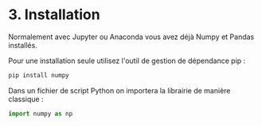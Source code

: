# 3. Installation

Normalement avec Jupyter ou Anaconda vous avez déjà Numpy et Pandas installés.

Pour une installation seule utilisez l'outil de gestion de dépendance pip :

```bash
pip install numpy

```

Dans un fichier de script Python on importera la librairie de manière classique :

```python
import numpy as np
```
